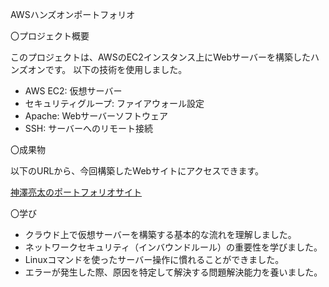 AWSハンズオンポートフォリオ

〇プロジェクト概要

このプロジェクトは、AWSのEC2インスタンス上にWebサーバーを構築したハンズオンです。
以下の技術を使用しました。
- AWS EC2: 仮想サーバー
- セキュリティグループ: ファイアウォール設定
- Apache: Webサーバーソフトウェア
- SSH: サーバーへのリモート接続

〇成果物

以下のURLから、今回構築したWebサイトにアクセスできます。

[神澤亮太のポートフォリオサイト](http://54.238.173.247)

〇学び
- クラウド上で仮想サーバーを構築する基本的な流れを理解しました。
- ネットワークセキュリティ（インバウンドルール）の重要性を学びました。
- Linuxコマンドを使ったサーバー操作に慣れることができました。
- エラーが発生した際、原因を特定して解決する問題解決能力を養いました。
